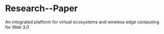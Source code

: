# Research--Paper
An integrated platform for virtual ecosystems and wireless edge computing for Web 3.0

